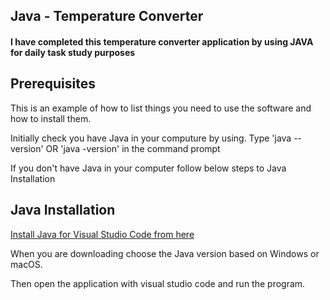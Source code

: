 
<h2>Java - Temperature Converter</h2>

<h4>I have completed this temperature converter application by using JAVA for daily task study purposes</h4>

<h2>Prerequisites</h2>
<p>This is an example of how to list things you need to use the software and how to install them.</p>
<p>Initially check you have Java in your computure by using. Type 'java --version' OR 'java -version' in the command prompt</p>
<p>If you don't have Java in your computer follow below steps to Java Installation</p>

<h2> Java Installation</h2>
<a href ="https://code.visualstudio.com/docs/languages/java"> Install Java for Visual Studio Code from here</a>
<p> When you are downloading choose the Java version based on Windows or macOS. </p>
<p> Then open the application with visual studio code and run the program. </p>


